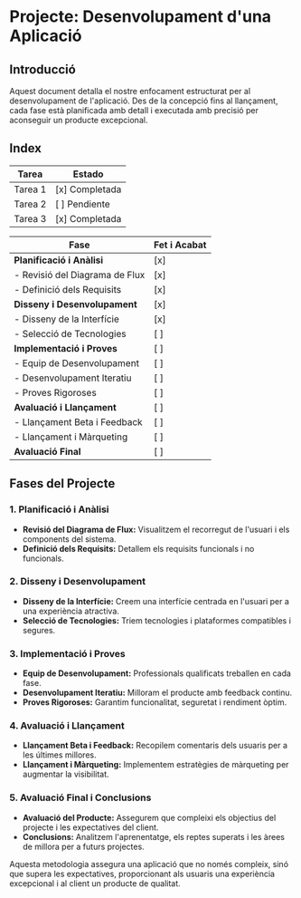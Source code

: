    # Projecte: Desenvolupament d'una Aplicació

## Introducció

Aquest document detalla el nostre enfocament estructurat per al desenvolupament de l'aplicació. Des de la concepció fins al llançament, cada fase està planificada amb detall i executada amb precisió per aconseguir un producte excepcional.

## Index

| Tarea                  | Estado       |
|------------------------|--------------|
| Tarea 1                | [x] Completada |
| Tarea 2                | [ ] Pendiente  |
| Tarea 3                | [x] Completada |


| Fase                           |  Fet i Acabat |
|--------------------------------|---------------|
| **Planificació i Anàlisi**     | [x]         |
| - Revisió del Diagrama de Flux | [x]         |
| - Definició dels Requisits     | [x]         |
| **Disseny i Desenvolupament**  | [x]         |
| - Disseny de la Interfície     | [x]         |
| - Selecció de Tecnologies      | [ ]         |
| **Implementació i Proves**     | [ ]         |
| - Equip de Desenvolupament     | [ ]         |
| - Desenvolupament Iteratiu     | [ ]         |
| - Proves Rigoroses             | [ ]         |
| **Avaluació i Llançament**     | [ ]         |
| - Llançament Beta i Feedback   | [ ]         |
| - Llançament i Màrqueting      | [ ]         |
| **Avaluació Final**            | [ ]         |

## Fases del Projecte

### 1. **Planificació i Anàlisi**
   - **Revisió del Diagrama de Flux:** Visualitzem el recorregut de l'usuari i els components del sistema.
   - **Definició dels Requisits:** Detallem els requisits funcionals i no funcionals.

### 2. **Disseny i Desenvolupament**
   - **Disseny de la Interfície:** Creem una interfície centrada en l'usuari per a una experiència atractiva.
   - **Selecció de Tecnologies:** Triem tecnologies i plataformes compatibles i segures.

### 3. **Implementació i Proves**
   - **Equip de Desenvolupament:** Professionals qualificats treballen en cada fase.
   - **Desenvolupament Iteratiu:** Milloram el producte amb feedback continu.
   - **Proves Rigoroses:** Garantim funcionalitat, seguretat i rendiment òptim.

### 4. **Avaluació i Llançament**
   - **Llançament Beta i Feedback:** Recopilem comentaris dels usuaris per a les últimes millores.
   - **Llançament i Màrqueting:** Implementem estratègies de màrqueting per augmentar la visibilitat.

### 5. **Avaluació Final i Conclusions**
   - **Avaluació del Producte:** Assegurem que compleixi els objectius del projecte i les expectatives del client.
   - **Conclusions:** Analitzem l'aprenentatge, els reptes superats i les àrees de millora per a futurs projectes.

Aquesta metodologia assegura una aplicació que no només compleix, sinó que supera les expectatives, proporcionant als usuaris una experiència excepcional i al client un producte de qualitat.


